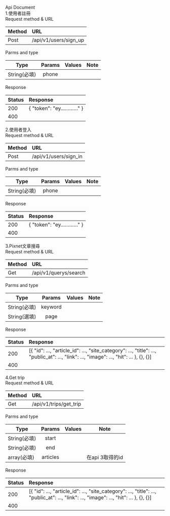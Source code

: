 Api Document  
1.使用者註冊  
  Request method & URL
  
  Method        | URL
  --------------|:-----
  Post    | /api/v1/users/sign_up    
  
  Parms and type

  Type           | Params  | Values | Note
  --------------|:-----:|-----:| ----
  String(必填)    | phone |   |  
  
  Response
  
  Status           | Response
  --------------|:-----
  200    | { "token": "ey…………" }
  400    |
 
2.使用者登入  
  Request method & URL
  
  Method        | URL
  --------------|:-----
  Post    | /api/v1/users/sign_in    
  
  Parms and type

  Type           | Params  | Values | Note
  --------------|:-----:|-----:| ----
  String(必填)    | phone |   |  
  
  Response
  
  Status           | Response
  --------------|:-----
  200    | { "token": "ey…………" }
  400    |
  
3.Pixnet文章搜尋  
  Request method & URL
  
  Method        | URL
  --------------|:-----
  Get    | /api/v1/querys/search    
  
  Parms and type

  Type           | Params  | Values | Note
  --------------|:-----:|-----:| ----
  String(必填)    | keyword |   |  
  String(選填)    | page |   |  
  
  Response
  
  Status           | Response
  --------------|:-----
  200    | [{ "id": ..., "article_id": ..., "site_category": ..., "title": ..., "public_at": ..., "link": ..., "image": ..., "hit": ... }, {}, {}]    
  400    |

4.Get trip  
  Request method & URL
  
  Method        | URL
  --------------|:-----
  Get    | /api/v1/trips/get_trip    
  
  Parms and type

  Type           | Params  | Values | Note
  --------------|:-----:|-----:| ----
  String(必填)    | start |   |  
  String(必填)    | end |   |  
  array(必填)    | articles |   | 在api 3取得的id
  
  Response
  
  Status           | Response
  --------------|:-----
  200    | [{ "id": ..., "article_id": ..., "site_category": ..., "title": ..., "public_at": ..., "link": ..., "image": ..., "hit": ... }, {}, {}]    
  400    |
